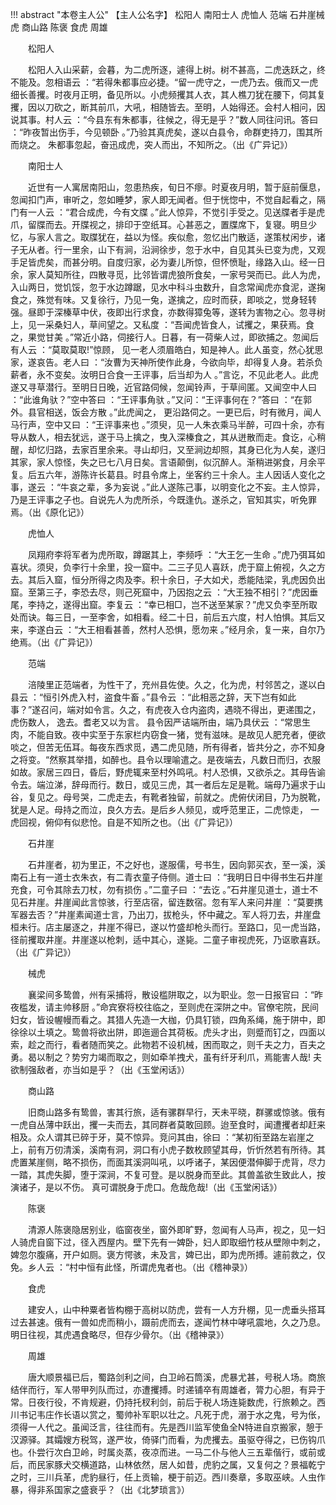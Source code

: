 !!! abstract "本卷主人公"
    【主人公名字】
松阳人 南阳士人 虎恤人 范端 石井崖械虎 商山路 陈褒 食虎 周雄

 
　　松阳人

 
　　松阳人入山采薪，会暮，为二虎所逐，遽得上树。树不甚高，二虎迭跃之，终不能及。忽相语云 ：“若得朱都事应必捷。“留一虎守之，一虎乃去。俄而又一虎细长善攫。时夜月正明，备见所以。小虎频攫其人衣，其人樵刀犹在腰下，伺其复攫，因以刀砍之，断其前爪，大吼，相随皆去。至明，人始得还。会村人相问，因说其事。村人云 ：“今县东有朱都事，往候之，得无是乎？”数人同往问讯。答曰 ：“昨夜暂出伤手，今见顿卧 。”乃验其真虎矣，遂以白县令，命群吏持刀，围其所而烧之。 朱都事忽起，奋迅成虎，突人而出，不知所之。（出《广异记》）

 
　　南阳士人

 
　　近世有一人寓居南阳山，忽患热疾，旬日不瘳。时夏夜月明，暂于庭前偃息，忽闻扣门声，审听之，忽如睡梦，家人即无闻者。但于恍惚中，不觉自起看之，隔门有一人云 ：“君合成虎，今有文牒 。”此人惊异，不觉引手受之。见送牒者手是虎爪，留牒而去。开牒视之，排印于空纸耳。心甚恶之，置牒席下，复寝。明旦少忆，与家人言之。取牒犹在，益以为怪。疾似愈，忽忆出门散适，遂策杖闲步，诸子无从者。行一里余，山下有涧，沿涧徐步，忽于水中，自见其头已变为虎，又观手足皆虎矣，而甚分明。自度归家，必为妻儿所惊，但怀愤耻，缘路入山。经一日余，家人莫知所往，四散寻觅，比邻皆谓虎狼所食矣，一家号哭而已。此人为虎，入山两日，觉饥馁，忽于水边蹲踞，见水中科斗虫数升，自念常闻虎亦食泥，遂掬食之，殊觉有味。又复徐行，乃见一兔，遂擒之，应时而获，即啖之，觉身轻转强。昼即于深榛草中伏，夜即出行求食，亦数得獐兔等，遂转为害物之心。忽寻树上，见一采桑妇人，草间望之。又私度 ：“吾闻虎皆食人，试攫之，果获焉。食之，果觉甘美 。”常近小路，伺接行人。日暮，有一荷柴人过，即欲捕之。忽闻后有人云 ：“莫取莫取!”惊顾， 见一老人须眉皓白，知是神人。此人虽变，然心犹思家，遂哀告。老人曰 ：“汝曹为天神所使作此身，今欲向毕，却得复人身。若杀负薪者，永不变矣。汝明日合食一王评事，后当却为人 。”言讫，不见此老人。此虎遂又寻草潜行。至明日日晚，近官路伺候，忽闻铃声，于草间匿。又闻空中人曰 ：“此谁角驮？”空中答曰 ：“王评事角驮 。”又问：“王评事何在？”答曰 ：“在郭外。县官相送，饭会方散 。”此虎闻之， 更沿路伺之。一更已后，时有微月，闻人马行声，空中又曰 ：“王评事来也 。”须臾，见一人朱衣乘马半醉，可四十余，亦有导从数人，相去犹远，遂于马上擒之，曳入深榛食之，其从迸散而走。食讫，心稍醒，却忆归路，去家百里余来。寻山却归，又至涧边却照，其身已化为人矣，遂归其家，家人惊怪，失之已七八月日矣。言语颠倒，似沉醉人。渐稍进粥食，月余平复。后五六年，游陈许长葛县。时县令席上，坐客约三十余人。主人因话人变化之事，遂云 ：“牛哀之辈，多为妄说 。”此人遂陈己事，以明变化之不妄。主人惊异，乃是王评事之子也。自说先人为虎所杀，今既逢仇。遂杀之，官知其实，听免罪焉。（出《原化记》）

 
　　虎恤人

 
　　凤翔府李将军者为虎所取，蹲踞其上，李频呼 ：“大王乞一生命 。”虎乃弭耳如喜状。须臾，负李行十余里，投一窟中。二三子见人喜跃，虎于窟上俯视，久之方去。其后入窟，恒分所得之肉及李。积十余日，子大如犬，悉能陆梁，乳虎因负出窟。至第三子，李恐去尽，则己死窟中，乃因抱之云 ：“大王独不相引？”虎因垂尾，李持之，遂得出窟。李复云 ：“幸已相□，岂不送至某家？”虎又负李至所取处而诀。每三日，一至李舍，如相看。经二十日，前后五六度，村人怕惧。其后又来，李遂白云 ：“大王相看甚善，然村人恐惧，愿勿来 。”经月余，复一来，自尔乃绝焉。（出《广异记》）

 
　　范端

 
　　涪陵里正范端者，为性干了，充州县佐使。久之，化为虎，村邻苦之，遂以白县云 ：“恒引外虎入村，盗食牛畜 。”县令云 ：“此相恶之辞，天下岂有如此事？”遂召问，端对如令言。久之，有虎夜入仓内盗肉，遇晓不得出，更递围之，虎伤数人， 逸去。耆老又以为言。 县令因严诘端所由，端乃具伏云 ：“常思生肉，不能自致。夜中实至于东家栏内窃食一猪，觉有滋味。是故见人肥充者，便欲啖之，但苦无伍耳。每夜东西求觅，遇二虎见随，所有得者，皆共分之，亦不知身之将变。“然察其举措，如醉也。县令以理喻遣之。是夜端去，凡数日而归，衣服如故。家居三四日，昏后，野虎辄来至村外鸣吼。村人恐惧，又欲杀之。其母告谕令去。端泣涕，辞母而行。数日，或见三虎，其一者后左足是靴。端母乃遍求于山谷，复见之。母号哭，二虎走去，有靴者独留，前就之。虎俯伏闭目，乃为脱靴，犹是人足。母持之而泣，良久方去。是后乡人频见，或呼范里正，二虎惊走， 一虎回视，俯仰有似悲怆。自是不知所之也。（出《广异记》）

 
　　石井崖

 
　　石井崖者，初为里正，不之好也，遂服儒，号书生，因向郭买衣，至一溪，溪南石上有一道士衣朱衣，有二青衣童子侍侧。道士曰 ：“我明日日中得书生石井崖充食，可令其除去刀杖，勿有损伤 。”二童子曰 ：“去讫 。”石井崖见道士，道士不见石井崖。井崖闻此言惊骇，行至店宿，留连数宿。忽有军人来问井崖 ：“莫要携军器去否？”井崖素闻道士言，乃出刀，拔枪头，怀中藏之。军人将刀去，井崖盘桓未行。店主屡逐之，井崖不得已，遂以竹盛却枪头而行。至路口，见一虎当路，径前攫取井崖。井崖遂以枪刺，适中其心，遂毙。二童子审视虎死，乃讴歌喜跃。（出《广异记》）

 
　　械虎

 
　　襄梁间多鸷兽，州有采捕将，散设槛阱取之，以为职业。忽一日报官曰 ：“昨夜槛发，请主帅移厨 。”命宾寮将校往临之，至则虎在深阱之中。官僚宅院，民间妇女，皆设幄幔而看之。其猎人先造一大枷，仍具钉锁，四角系绳，施于阱中，即徐徐以土填之。鸷兽将欲出阱，即迤逦合其荷板。虎头才出，则蹙而钉之，四面以索，趁之而行，看者随而笑之。此物若不设机械，困而取之，则千夫之力，百夫之勇。曷以制之？势穷力竭而取之，则如牵羊拽犬，虽有纤牙利爪，焉能害人哉! 夫欲制强敌者，亦当如是乎？（出《玉堂闲话》）

 
　　商山路

 
　　旧商山路多有鸷兽，害其行旅，适有骡群早行，天未平晓，群骡或惊骇。俄有一虎自丛薄中跃出，攫一夫而去，其同群者莫敢回顾。迨至食时，闻遭攫者却赶来相及。众人谓其已碎于牙，莫不惊异。竞问其由，徐曰 ：“某初衔至路左岩崖之上，前有万仞清溪，溪南有洞，洞口有小虎子数枚顾望其母，忻忻然若有所待。其虎置某崖侧，略不损伤，而面其溪洞叫吼，以呼诸子，某因便潜伸脚于虎背，尽力一踏，其虎失脚，堕于深涧，不复可登。是以脱身而至此。其兽盖欲生致此人，按演诸子，是以不伤。 真可谓脱身于虎口。危哉危哉!（出《玉堂闲话》）

 
　　陈褒

 
　　清源人陈褒隐居别业，临窗夜坐，窗外即旷野，忽闻有人马声，视之，见一妇人骑虎自窗下过，径入西屋内。壁下先有一婢卧，妇人即取细竹枝从壁隙中刺之，婢忽尔腹痛，开户如厕。褒方愕骇，未及言，婢已出，即为虎所搏。遽前救之，仅免。乡人云 ：“村中恒有此怪，所谓虎鬼者也。（出《稽神录》）

 
　　食虎

 
　　建安人，山中种粟者皆构棚于高树以防虎，尝有一人方升棚，见一虎垂头搭耳过去甚速。俄有一兽如虎而稍小，蹑前虎而去，遂闻竹林中哮吼震地，久之乃息。明日往视，其虎遇食略尽，但存少骨尔。（出《稽神录》）

 
　　周雄

 
　　唐大顺景福已后，蜀路剑利之间，白卫岭石筒溪，虎暴尤甚，号税人场。商旅结伴而行，军人带甲列队而过，亦遭攫搏。时递铺卒有周雄者，膂力心胆，有异于常。日夜行役，不肯规避，仍持托杈利剑，前后于税人场连毙数虎，行旅赖之。西川书记韦庄作长语以赏之，蜀帅补军职以壮之。凡死于虎，溺于水之鬼，号为伥，须得一人代之。虽闻泛言，往往而有。先是西川监军使鱼全N特进自京搬家，憩于汉源驿。其孀嫂方税驾，遂严妆，倚驿门而看，为虎攫去。虽驱夺得之，已伤钩爪也。仆尝行次白卫岭，时属炎蒸，夜凉而进。一马二仆与他人三五辈偕行，或前或后，而民家豚犬交横道路，山林依然，居人如昔，虎豹之属，又复何之？景福乾宁之时，三川兵革，虎豹昼行，任上贡输，梗于前迈。西川奏章，多取巫峡。人虫作暴，得非系国家之盛衰乎？（出《北梦琐言》）
